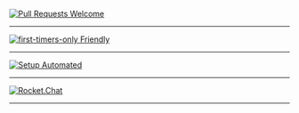 

[![Pull Requests Welcome](https://img.shields.io/badge/video-赵晓视频-green)](https://xbxmt.github.io/video.github.io)

---
[![first-timers-only Friendly](https://img.shields.io/badge/Article-晓观天下-yellow)](https://xbxmt.github.io/Article.github.io/)

---
[![Setup Automated](https://img.shields.io/badge/Curriculum-建设中……-critical)]()

---
[![Rocket.Chat](https://img.shields.io/badge/Curriculum-建设中……-blue)]()

---
